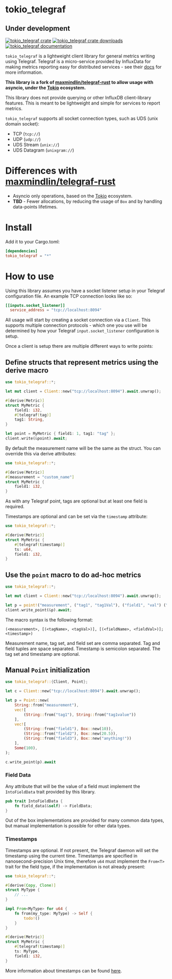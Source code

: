 # tokio_telegraf

## Under development

[![tokio_telegraf crate](https://img.shields.io/crates/v/tokio_telegraf.svg)](https://crates.io/crates/tokio_telegraf)
[![tokio_telegraf crate downloads](https://img.shields.io/crates/d/tokio_telegraf)](https://crates.io/crates/tokio_telegraf)
[![tokio_telegraf documentation](https://docs.rs/tokio_telegraf/badge.svg)](https://docs.rs/tokio_telegraf)

`tokio_telegraf` is a lightweight client library for general metrics writing using Telegraf. Telegraf is a micro-service provided
by InfluxData for making metrics reporting easy for distributed services - see their [docs](https://docs.influxdata.com/telegraf/v1.13/introduction/installation/) for more information.

**This library is a fork of [maxmindlin/telegraf-rust](https://github.com/maxmindlin/telegraf-rust) to allow usage with asyncio, under the [Tokio](https://tokio.rs) ecosystem.**

This library does not provide querying or other InfluxDB client-library features. This is meant to be lightweight and simple for services to report metrics.

`tokio_telegraf` supports all socket connection types, such as UDS (unix domain socket):

- TCP (`tcp://`)
- UDP (`udp://`)
- UDS Stream (`unix://`)
- UDS Datagram (`unixgram://`)

# Differences with [maxmindlin/telegraf-rust](https://github.com/maxmindlin/telegraf-rust)
* Asyncio only operations, based on the [Tokio](https://tokio.rs) ecosystem.
* **TBD** - Fewer allocations, by reducing the usage of `Box` and by handling data-points
  lifetimes.

# Install

Add it to your Cargo.toml:

```toml
[dependencies]
tokio_telegraf = "*"
```

# How to use

Using this library assumes you have a socket listener setup in your Telegraf configuration file. An example TCP connection looks like so:

```toml
[[inputs.socket_listener]]
  service_address = "tcp://localhost:8094"
```

All usage will start by creating a socket connection via a `Client`. This supports multiple connection protocols - which one you use will be determined by how your Telegraf `input.socket_listener` configuration is setup.

Once a client is setup there are multiple different ways to write points:

## Define structs that represent metrics using the derive macro

```rust
use tokio_telegraf::*;

let mut client = Client::new("tcp://localhost:8094").await.unwrap();

#[derive(Metric)]
struct MyMetric {
    field1: i32,
    #[telegraf(tag)]
    tag1: String,
}

let point = MyMetric { field1: 1, tag1: "tag" };
client.write(&point).await;
```

By default the measurement name will be the same as the struct. You can override this via derive attributes:

```rust
use tokio_telegraf::*;

#[derive(Metric)]
#[measurement = "custom_name"]
struct MyMetric {
    field1: i32,
}
```

As with any Telegraf point, tags are optional but at least one field is required.

Timestamps are optional and can be set via the `timestamp` attribute:

```rust
use tokio_telegraf::*;

#[derive(Metric)]
struct MyMetric {
    #[telegraf(timestamp)]
    ts: u64,
    field1: i32,
}
```

## Use the `point` macro to do ad-hoc metrics

```rust
use tokio_telegraf::*;

let mut client = Client::new("tcp://localhost:8094").await.unwrap();

let p = point!("measurement", ("tag1", "tag1Val"), ("field1", "val") ("field2", 10); 100);
client.write_point(&p).await;
```

The macro syntax is the following format:

```
(<measurement>, [(<tagName>, <tagVal>)], [(<fieldName>, <fieldVal>)]; <timestamp>)
```

Measurement name, tag set, and field set are comma separated. Tag and field tuples are space separated. Timestamp is semicolon separated. The tag set and timestamp are optional.

## Manual `Point` initialization

```rust
use tokio_telegraf::{Client, Point};

let c = Client::new("tcp://localhost:8094").await.unwrap();

let p = Point::new(
    String::from("measurement"),
    vec![
        (String::from("tag1"), String::from("tag1value"))
    ],
    vec![
        (String::from("field1"), Box::new(10)),
        (String::from("field2"), Box::new(20.5)),
        (String::from("field3"), Box::new("anything!"))
    ],
    Some(100),
);

c.write_point(p).await
```

### Field Data

Any attribute that will be the value of a field must implement the `IntoFieldData` trait provided by this library.

```rust
pub trait IntoFieldData {
    fn field_data(&self) -> FieldData;
}
```

Out of the box implementations are provided for many common data types, but manual implementation is possible for other data types.

### Timestamps

Timestamps are optional. If not present, the Telegraf daemon will set the timestamp using the current time.
Timestamps are specified in nanosecond-precision Unix time, therefore `u64` must implement the `From<T>` trait for the field type, if the implementation is not already present:

```rust
use tokio_telegraf::*;

#[derive(Copy, Clone)]
struct MyType {
    // ...
}

impl From<MyType> for u64 {
    fn from(my_type: MyType) -> Self {
        todo!()
    }
}

#[derive(Metric)]
struct MyMetric {
    #[telegraf(timestamp)]
    ts: MyType,
    field1: i32,
}

```

More information about timestamps can be found [here](https://docs.influxdata.com/influxdb/v1.8/write_protocols/line_protocol_tutorial/#timestamp).
